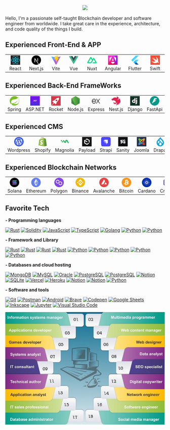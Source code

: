 <p align="center">
  <a href="https://github.com/sourlodine">
    <img src="https://readme-typing-svg.herokuapp.com/?lines=+Senior%20Full%20Stack%20Developer;Blockchain%20Developer;8%2B%20years%20of%20Software%20experience;Web3%20Expert&font=Anton&center=true&width=650&height=120&color=FF7B9C&vCenter=true&size=45%22">
  </a>
</p>

Hello, I'm a passionate self-taught Blockchain developer and software engineer from worldwide.
I take great care in the experience, architecture, and code quality of the things I build.

## Experienced Front-End & APP

<table>
  <tr>
    <td align="center" width="70">
      <a href="#macropower-tech">
        <img src="./assets/logo/react.png" width="30" height="30" alt="React" />
      </a>
      <br>React
    </td>
    <td align="center" width="70">
      <a href="#macropower-tech">
        <img src="./assets/logo/next.png" width="30" height="30" alt="Next.js" />
      </a>
      <br>Next.js
    </td>
    <td align="center" width="70">
      <a href="#macropower-tech">
        <img src="./assets/logo/vite.png" width="30" height="30" alt="Vite" />
      </a>
      <br>Vite
    </td>
    <td align="center" width="70">
      <a href="#macropower-tech">
        <img src="./assets/logo/vue.png" width="30" height="30" alt="Vue" />
      </a>
      <br>Vue
    </td>
    <td align="center" width="70">
      <a href="#macropower-tech">
        <img src="./assets/logo/Nuxt.png" width="30" height="30" alt="Nuxt" />
      </a>
      <br>Nuxt
    </td>
    <td align="center" width="70">
      <a href="#macropower-tech">
        <img src="./assets/logo/angular.jpg" width="30" height="30" alt="Angular" />
      </a>
      <br>Angular
    </td>
    <td align="center" width="70">
      <a href="#macropower-tech">
        <img src="./assets/logo/flutter.png" width="30" height="30" alt="Flutter" />
      </a>
      <br>Flutter
    </td>
    <td align="center" width="70">
      <a href="#macropower-tech">
        <img src="./assets/logo/swift.png" width="30" height="30" alt="Swift" />
      </a>
      <br>Swift
    </td>
    
</table>


## Experienced Back-End FrameWorks

<table>
  <tr>
    <td align="center" width="70">
      <a href="#macropower-tech">
        <img src="./assets/logo/spring.png" width="30" height="30" alt="Spring" />
      </a>
      <br>Spring
    </td>
    <td align="center" width="70">
      <a href="#macropower-tech">
        <img src="./assets/logo/asp.net.jpg" width="30" height="30" alt="ASP.NET" />
      </a>
      <br>ASP.NET
    </td>
    <td align="center" width="70">
      <a href="#macropower-tech">
        <img src="./assets/logo/rocket.png" width="30" height="30" alt="Rocket" />
      </a>
      <br>Rocket
    </td>
    <td align="center" width="70">
      <a href="#macropower-tech">
        <img src="./assets/logo/node.png" width="30" height="30" alt="Node.js" />
      </a>
      <br>Node.js
    </td>
    <td align="center" width="70">
      <a href="#macropower-tech">
        <img src="./assets/logo/express.png" width="30" height="30" alt="Express" />
      </a>
      <br>Express
    </td>
    <td align="center" width="70">
      <a href="#macropower-tech">
        <img src="./assets/logo/nest.png" width="30" height="30" alt="Nest.js" />
      </a>
      <br>Nest.js
    </td>
    <td align="center" width="70">
      <a href="#macropower-tech">
        <img src="./assets/logo/django.png" width="30" height="30" alt="Django" />
      </a>
      <br>Django
    </td>
    <td align="center" width="70">
      <a href="#macropower-tech">
        <img src="./assets/logo/fastapi.png" width="30" height="30" alt="FastApi" />
      </a>
      <br>FastApi
    </td>
    <td align="center" width="70">
      <a href="#macropower-tech">
        <img src="./assets/logo/flask.png" width="30" height="30" alt="Flask" />
      </a>
      <br>Flask
    </td>
    <td align="center" width="70">
      <a href="#macropower-tech">
        <img src="./assets/logo/gin.png" width="30" height="30" alt="Gin" />
      </a>
      <br>Gin
    </td>
</table>

## Experienced CMS

<table>
  <tr>
    <td align="center" width="70">
      <a href="#macropower-tech">
        <img src="./assets/logo/wordpress.png" width="30" height="30" alt="Wordpress" />
      </a>
      <br>Wordpress
    </td>
     <td align="center" width="70">
      <a href="#macropower-tech">
        <img src="./assets/logo/shopify.png" width="30" height="30" alt="Shopify" />
      </a>
      <br>Shopify
    </td>
    <td align="center" width="70">
      <a href="#macropower-tech">
        <img src="./assets/logo/magnolia.png" width="30" height="30" alt="Magnolia" />
      </a>
      <br>Magnolia
    </td>
    <td align="center" width="70">
      <a href="#macropower-tech">
        <img src="./assets/logo/payload.png" width="30" height="30" alt="Payload" />
      </a>
      <br>Payload
    </td>
    <td align="center" width="70">
      <a href="#macropower-tech">
        <img src="./assets/logo/strapi.png" width="30" height="30" alt="Strapi" />
      </a>
      <br>Strapi
    </td>
    <td align="center" width="70">
      <a href="#macropower-tech">
        <img src="./assets/logo/sanity.png" width="30" height="30" alt="Sanity" />
      </a>
      <br>Sanity
    </td>
    <td align="center" width="70">
      <a href="#macropower-tech">
        <img src="./assets/logo/joomla.png" width="30" height="30" alt="Joomla" />
      </a>
      <br>Joomla
    </td>
    <td align="center" width="70">
      <a href="#macropower-tech">
        <img src="./assets/logo/drapal.png" width="30" height="30" alt="Drapal" />
      </a>
      <br>Drapal
    </td>
    
</table>

## Experienced Blockchain Networks

<table>
  <tr>
    <td align="center" width="70">
      <a href="#macropower-tech">
        <img src="./assets/logo/solana.png" width="30" height="30" alt="Solana" />
      </a>
      <br>Solana
    </td>
    <td align="center" width="70">
      <a href="#macropower-tech">
        <img src="./assets/logo/ethereum.png" width="30" height="30" alt="Ethereum" />
      </a>
      <br>Ethereum
    </td>
    <td align="center" width="70">
      <a href="#macropower-tech">
        <img src="./assets/logo/polygon.png" width="30" height="30" alt="Polygon" />
      </a>
      <br>Polygon
    </td>
    <td align="center" width="70">
      <a href="#macropower-tech">
        <img src="./assets/logo/binance.png" width="30" height="30" alt="Binance" />
      </a>
      <br>Binance
    </td>
    <td align="center" width="70">
      <a href="#macropower-tech">
        <img src="./assets/logo/avalanche.png" width="30" height="30" alt="Avalanche" />
      </a>
      <br>Avalanche
    </td>
    <td align="center" width="70">
      <a href="#macropower-tech">
        <img src="./assets/logo/bitcoin.png" width="30" height="30" alt="Cardano" />
      </a>
      <br>Bitcoin
    </td>
    <td align="center" width="70">
      <a href="#macropower-tech">
        <img src="./assets/logo/cardano.png" width="30" height="30" alt="Cardano" />
      </a>
      <br>Cardano
    </td>
    <td align="center" width="70">
      <a href="#macropower-tech">
        <img src="./assets/logo/cronos.png" width="30" height="30" alt="Cronos" />
      </a>
      <br>Cronos
    </td>
    <td align="center" width="70">
      <a href="#macropower-tech">
        <img src="./assets/logo/near.png" width="30" height="30" alt="Near" />
      </a>
      <br>Near
    </td>
    <td align="center" width="70">
      <a href="#macropower-tech">
        <img src="./assets/logo/cosmos.png" width="30" height="30" alt="Cosmos" />
      </a>
      <br>cosmos
    </td>
  </tr>
</table>

<h2 align="left" id="macropower-tech">Favorite Tech</h2>

**- Programming languages**

<p>
    <a href="#"><img alt="Rust" src="https://img.shields.io/badge/Rust-ffffff.svg?logo=rust&logoColor=black"></a>
    <a href="#"><img alt="Solidity" src="https://img.shields.io/badge/Solidity-000000.svg?logo=solidity&logoColor"></a>
    <a href="#"><img alt="JavaScript" src="https://img.shields.io/badge/JavaScript-F7DF1E.svg?logo=javascript&logoColor=black"></a>
    <a href="#"><img alt="TypeScript" src="https://img.shields.io/badge/TypeScript-007ACC.svg?logo=typescript&logoColor=white"></a>
    <a href="#"><img alt="Golang" src="https://img.shields.io/badge/Golang-53caf9.svg?logo=go&logoColor=white"></a>
    <a href="#"><img alt="Python" src="https://img.shields.io/badge/Python-14354C.svg?logo=python&logoColor=white"></a>
    <a href="#"><img alt="Python" src=https://img.shields.io/badge/-CSS-1572B6?style=flat-square&logo=css3&logoColor=white
    "></a>
</p>

**- Framework and Library**
<p>
    <a href="#"><img alt="Rust" src="https://img.shields.io/badge/-React-45b8d8?style=flat-square&logo=react&logoColor=white"></a>
    <a href="#"><img alt="Rust" src="https://img.shields.io/badge/-Next.js-000000?style=flat-square&logo=next.js&logoColor=white"></a>
     <a href="#"><img alt="Rust" src="https://img.shields.io/badge/-Vue.js-4FC08D?style=flat-square&logo=vue.js&logoColor=white"></a>
      <a href="#"><img alt="Rust" src="https://img.shields.io/badge/-Vite-646CFF?style=flat-square&logo=vite&logoColor=white"></a>
    <a href="#"><img alt="Python" src="https://img.shields.io/badge/-NestJS-E0234E?style=flat-square&logo=nestjs&logoColor=white"></a>
    <a href="#"><img alt="Python" src="https://img.shields.io/badge/-Spring%20Boot-6DB33F?style=flat-square&logo=springboot&logoColor=white"></a>
    <a href="#"><img alt="Python" src="https://img.shields.io/badge/-Spring-6DB33F?style=flat-square&logo=spring&logoColor=white"></a>
    <a href="#"><img alt="Python" src="https://img.shields.io/badge/ASP.NET-512BD4.svg?logo=dotnet&logoColor=white"></a>
    <a href="#"><img alt="Python" src="https://img.shields.io/badge/-Rocket-000000?style=flat-square&logo=rust&logoColor=white"></a>
     
</p>

**- Databases and cloud hosting**

<p>
    <a href="#"><img alt="MongoDB" src ="https://img.shields.io/badge/MongoDB-4ea94b.svg?logo=mongodb&logoColor=white"></a>
    <a href="#"><img alt="MySQL" src="https://img.shields.io/badge/MySQL-00f.svg?logo=mysql&logoColor=white"></a>
    <a href="#"><img alt="Oracle" src ="https://img.shields.io/badge/Oracle-F00000.svg?logo=oracle&logoColor=white"></a>
    <a href="#"><img alt="PostgreSQL" src ="https://img.shields.io/badge/PostgreSQL-316192.svg?logo=postgresql&logoColor=white"></a>
     <a href="#"><img alt="PostgreSQL" src ="https://img.shields.io/badge/Supabase-3ECF8E.svg?logo=supabase&logoColor=white"></a>
    <a href="#"><img alt="Notion" src="https://img.shields.io/badge/Firebase-FFCA28.svg?logo=firebase&logoColor=white"></a>
    <a href="#"><img alt="SQLite" src ="https://img.shields.io/badge/SQLite-07405e.svg?logo=sqlite&logoColor=white"></a>
    <a href="#"><img alt="Vercel" src="https://img.shields.io/badge/Vercel-000000.svg?logo=vercel&logoColor=white"></a>
    <a href="#"><img alt="Heroku" src="https://img.shields.io/badge/Heroku-430098.svg?logo=heroku&logoColor=white"></a>
    <a href="#"><img alt="Notion" src="https://img.shields.io/badge/Notion-010101.svg?logo=notion&logoColor=white"></a>
    <a href="#"><img alt="Notion" src="https://img.shields.io/badge/-AWS-232F3E?style=flat-square&logo=aws&logoColor=white"></a>
    <a href="#"><img alt="Python" src="https://img.shields.io/badge/Azure-0078D4.svg?logo=microsoftazure&logoColor=white"></a>
</p>

**- Software and tools**

<p>
    <a href="#"><img alt="Git" src="https://img.shields.io/badge/Git-F05033.svg?logo=git&logoColor=white"></a>
    <a href="#"><img alt="Postman" src="https://img.shields.io/badge/Postman-FF6C37?logo=postman&logoColor=white"></a>
    <a href="#"><img alt="Android" src="https://img.shields.io/badge/Android-3DDC84?logo=android&logoColor=white"></a>
    <a href="#"><img alt="Brave" src="https://img.shields.io/badge/-Brave-FB542B?logo=brave&logoColor=white"></a>
    <a href="#"><img alt="Codepen" src="https://img.shields.io/badge/Codepen-000000.svg?logo=codepen&logoColor=white"></a>
    <a href="#"><img alt="Google Sheets" src="https://img.shields.io/badge/Google%20Sheets-34A853.svg?logo=google%20sheets&logoColor=white"></a>
    <a href="#"><img alt="Inkscape" src="https://img.shields.io/badge/Inkscape-000000?logo=Inkscape&logoColor=white"></a>
    <a href="#"><img alt="Jupyter" src="https://img.shields.io/badge/Jupyter-F37626.svg?logo=Jupyter&logoColor=white"></a>
    <a href="#"><img alt="Visual Studio Code" src="https://img.shields.io/badge/Visual%20Studio%20Code-0078d7.svg?logo=visual-studio-code&logoColor=white"></a>
    
</p>

<a style="aligh: center"><img alt="Sourlodine's activity graph" src="./assets/18.png" /></a>
